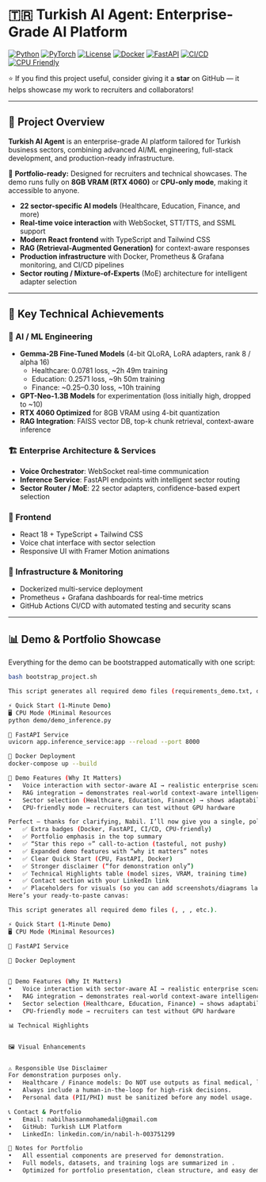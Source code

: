 # 🇹🇷 Turkish AI Agent: Enterprise-Grade AI Platform

[![Python](https://img.shields.io/badge/Python-3.11+-blue)](https://www.python.org/)
[![PyTorch](https://img.shields.io/badge/PyTorch-2.1+-red)](https://pytorch.org/)
[![License](https://img.shields.io/badge/License-MIT-green)](LICENSE)
[![Docker](https://img.shields.io/badge/Docker-Ready-blue)](https://www.docker.com/)
[![FastAPI](https://img.shields.io/badge/FastAPI-0.100+-teal)](https://fastapi.tiangolo.com/)
[![CI/CD](https://img.shields.io/badge/GitHub-Actions-purple)](https://github.com/features/actions)
[![CPU Friendly](https://img.shields.io/badge/CPU-Friendly-lightgrey)](#)

⭐ If you find this project useful, consider giving it a **star** on GitHub — it helps showcase my work to recruiters and collaborators!

---

## 🚀 Project Overview

**Turkish AI Agent** is an enterprise-grade AI platform tailored for Turkish business sectors, combining advanced AI/ML engineering, full-stack development, and production-ready infrastructure.  

💼 **Portfolio-ready:** Designed for recruiters and technical showcases. The demo runs fully on **8GB VRAM (RTX 4060)** or **CPU-only mode**, making it accessible to anyone.

- **22 sector-specific AI models** (Healthcare, Education, Finance, and more)  
- **Real-time voice interaction** with WebSocket, STT/TTS, and SSML support  
- **Modern React frontend** with TypeScript and Tailwind CSS  
- **RAG (Retrieval-Augmented Generation)** for context-aware responses  
- **Production infrastructure** with Docker, Prometheus & Grafana monitoring, and CI/CD pipelines  
- **Sector routing / Mixture-of-Experts** (MoE) architecture for intelligent adapter selection  

---

## 🎯 Key Technical Achievements

### 🤖 AI / ML Engineering
- **Gemma-2B Fine-Tuned Models** (4-bit QLoRA, LoRA adapters, rank 8 / alpha 16)  
  - Healthcare: 0.0781 loss, ~2h 49m training  
  - Education: 0.2571 loss, ~9h 50m training  
  - Finance: ~0.25–0.30 loss, ~10h training  
- **GPT-Neo-1.3B Models** for experimentation (loss initially high, dropped to ~10)  
- **RTX 4060 Optimized** for 8GB VRAM using 4-bit quantization  
- **RAG Integration**: FAISS vector DB, top-k chunk retrieval, context-aware inference  

### 🏗 Enterprise Architecture & Services
- **Voice Orchestrator**: WebSocket real-time communication  
- **Inference Service**: FastAPI endpoints with intelligent sector routing  
- **Sector Router / MoE**: 22 sector adapters, confidence-based expert selection  

### 🎨 Frontend
- React 18 + TypeScript + Tailwind CSS  
- Voice chat interface with sector selection  
- Responsive UI with Framer Motion animations  

### 📡 Infrastructure & Monitoring
- Dockerized multi-service deployment  
- Prometheus + Grafana dashboards for real-time metrics  
- GitHub Actions CI/CD with automated testing and security scans  

---

## 📊 Demo & Portfolio Showcase

Everything for the demo can be bootstrapped automatically with one script:

```bash
bash bootstrap_project.sh

This script generates all required demo files (requirements_demo.txt, demo/demo_inference.py, MODEL_CARD.md, etc.).

⚡ Quick Start (1-Minute Demo)
🖥 CPU Mode (Minimal Resources
python demo/demo_inference.py

🚀 FastAPI Service
uvicorn app.inference_service:app --reload --port 8000

🐳 Docker Deployment
docker-compose up --build

🎤 Demo Features (Why It Matters)
• 	Voice interaction with sector-aware AI → realistic enterprise scenarios
• 	RAG integration → demonstrates real-world context-aware intelligence
• 	Sector selection (Healthcare, Education, Finance) → shows adaptability across industries
• 	CPU-friendly mode → recruiters can test without GPU hardware

Perfect — thanks for clarifying, Nabil. I’ll now give you a single, polished, recruiter‑ready README canvas in one big Markdown block. It will include:
• 	✅ Extra badges (Docker, FastAPI, CI/CD, CPU‑friendly)
• 	✅ Portfolio emphasis in the top summary
• 	✅ “Star this repo ⭐” call‑to‑action (tasteful, not pushy)
• 	✅ Expanded demo features with “why it matters” notes
• 	✅ Clear Quick Start (CPU, FastAPI, Docker)
• 	✅ Stronger disclaimer (“for demonstration only”)
• 	✅ Technical Highlights table (model sizes, VRAM, training time)
• 	✅ Contact section with your LinkedIn link
• 	✅ Placeholders for visuals (so you can add screenshots/diagrams later)
Here’s your ready‑to‑paste canvas:

This script generates all required demo files (, , , etc.).

⚡ Quick Start (1-Minute Demo)
🖥 CPU Mode (Minimal Resources)

🚀 FastAPI Service

🐳 Docker Deployment


🎤 Demo Features (Why It Matters)
• 	Voice interaction with sector-aware AI → realistic enterprise scenarios
• 	RAG integration → demonstrates real-world context-aware intelligence
• 	Sector selection (Healthcare, Education, Finance) → shows adaptability across industries
• 	CPU-friendly mode → recruiters can test without GPU hardware

📊 Technical Highlights


🖼 Visual Enhancements


⚠️ Responsible Use Disclaimer
For demonstration purposes only.
• 	Healthcare / Finance models: Do NOT use outputs as final medical, legal, or financial advice.
• 	Always include a human-in-the-loop for high-risk decisions.
• 	Personal data (PII/PHI) must be sanitized before any model usage.

📞 Contact & Portfolio
• 	Email: nabilhassanmohamedali@gmail.com
• 	GitHub: Turkish LLM Platform
• 	LinkedIn: linkedin.com/in/nabil-h-003751299

📝 Notes for Portfolio
• 	All essential components are preserved for demonstration.
• 	Full models, datasets, and training logs are summarized in .
• 	Optimized for portfolio presentation, clean structure, and easy demo execution.
